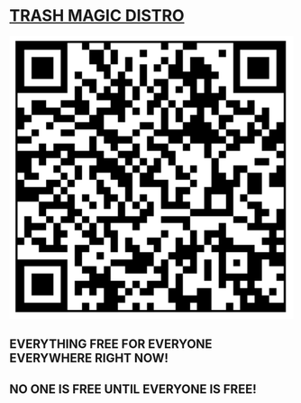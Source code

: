 # [TRASH MAGIC DISTRO](https://github.com/LafeLabs/distro)

![](images/qrcode-github.png)

## EVERYTHING FREE FOR EVERYONE EVERYWHERE RIGHT NOW!

## NO ONE IS FREE UNTIL EVERYONE IS FREE!